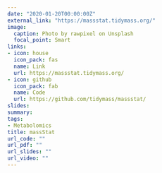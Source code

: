 ```yaml
---
date: "2020-01-20T00:00:00Z"
external_link: "https://massstat.tidymass.org/"
image:
  caption: Photo by rawpixel on Unsplash
  focal_point: Smart
links:
- icon: house
  icon_pack: fas
  name: Link
  url: https://massstat.tidymass.org/
- icon: github
  icon_pack: fab
  name: Code
  url: https://github.com/tidymass/massstat/
slides: 
summary:
tags:
- Metabolomics
title: massStat
url_code: ""
url_pdf: ""
url_slides: ""
url_video: ""
---
```

